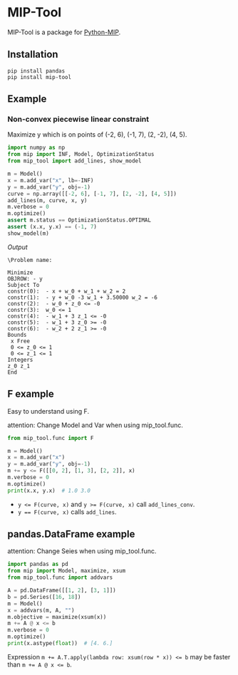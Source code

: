 # MIP-Tool

MIP-Tool is a package for [Python-MIP](https://www.python-mip.com/).

## Installation

```
pip install pandas
pip install mip-tool
```

## Example

### Non-convex piecewise linear constraint

Maximize y which is on points of (-2, 6), (-1, 7), (2, -2), (4, 5).

```python
import numpy as np
from mip import INF, Model, OptimizationStatus
from mip_tool import add_lines, show_model

m = Model()
x = m.add_var("x", lb=-INF)
y = m.add_var("y", obj=-1)
curve = np.array([[-2, 6], [-1, 7], [2, -2], [4, 5]])
add_lines(m, curve, x, y)
m.verbose = 0
m.optimize()
assert m.status == OptimizationStatus.OPTIMAL
assert (x.x, y.x) == (-1, 7)
show_model(m)
```

*Output*

```
\Problem name: 

Minimize
OBJROW: - y
Subject To
constr(0):  - x + w_0 + w_1 + w_2 = 2
constr(1):  - y + w_0 -3 w_1 + 3.50000 w_2 = -6
constr(2):  - w_0 + z_0 <= -0
constr(3):  w_0 <= 1
constr(4):  - w_1 + 3 z_1 <= -0
constr(5):  - w_1 + 3 z_0 >= -0
constr(6):  - w_2 + 2 z_1 >= -0
Bounds
 x Free
 0 <= z_0 <= 1
 0 <= z_1 <= 1
Integers
z_0 z_1 
End
```

## F example

Easy to understand using F.

attention: Change Model and Var when using mip_tool.func.

```python
from mip_tool.func import F

m = Model()
x = m.add_var("x")
y = m.add_var("y", obj=-1)
m += y <= F([[0, 2], [1, 3], [2, 2]], x)
m.verbose = 0
m.optimize()
print(x.x, y.x)  # 1.0 3.0
```

- `y <= F(curve, x)` and `y >= F(curve, x)` call `add_lines_conv`.
- `y == F(curve, x)` calls `add_lines`.


## pandas.DataFrame example

attention: Change Seies when using mip_tool.func.

```python
import pandas as pd
from mip import Model, maximize, xsum
from mip_tool.func import addvars

A = pd.DataFrame([[1, 2], [3, 1]])
b = pd.Series([16, 18])
m = Model()
x = addvars(m, A, "")
m.objective = maximize(xsum(x))
m += A @ x <= b
m.verbose = 0
m.optimize()
print(x.astype(float))  # [4. 6.]
```

Expression `m += A.T.apply(lambda row: xsum(row * x)) <= b` may be faster than `m += A @ x <= b`.

